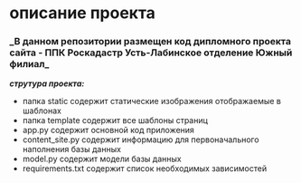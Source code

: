 <h1>описание проекта</h1>

<h3>_В данном репозитории размещен код дипломного проекта сайта - ППК Роскадастр Усть-Лабинское отделение Южный филиал_</h3>

___струтура проекта:___<br>
- папка static содержит статические изображения отображаемые в шаблонах
- папка template содержит все шаблоны страниц
- app.py содержит основной код приложения
- content_site.py содержит информацию для первоначального наполнения базы данных
- model.py содержит модели базы данных
- requirements.txt содержит список необходимых зависимостей 